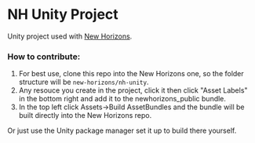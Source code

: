 # NH Unity Project
Unity project used with [New Horizons]([https://github.com/xen-42/outer-wilds-new-horizons](https://github.com/Outer-Wilds-New-Horizons/new-horizons)).

### How to contribute:
1) For best use, clone this repo into the New Horizons one, so the folder structure will be `new-horizons/nh-unity`. 
2) Any resouce you create in the project, click it then click "Asset Labels" in the bottom right and add it to the newhorizons_public bundle.
3) In the top left click Assets->Build AssetBundles and the bundle will be built directly into the New Horizons repo.

Or just use the Unity package manager set it up to build there yourself.

